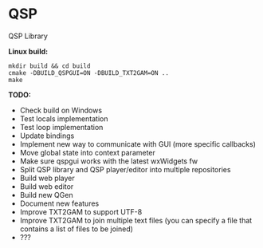 QSP
===

QSP Library

**Linux build:**
```
mkdir build && cd build
cmake -DBUILD_QSPGUI=ON -DBUILD_TXT2GAM=ON ..
make
```

**TODO:**
* Check build on Windows
* Test locals implementation
* Test loop implementation
* Update bindings
* Implement new way to communicate with GUI (more specific callbacks)
* Move global state into context parameter
* Make sure qspgui works with the latest wxWidgets fw
* Split QSP library and QSP player/editor into multiple repositories
* Build web player
* Build web editor
* Build new QGen
* Document new features
* Improve TXT2GAM to support UTF-8
* Improve TXT2GAM to join multiple text files (you can specify a file that contains a list of files to be joined)
* ???

